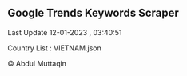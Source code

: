

## Google Trends Keywords Scraper 
 
Last Update 12-01-2023 , 03:40:51

Country List :
VIETNAM.json



© Abdul Muttaqin 
